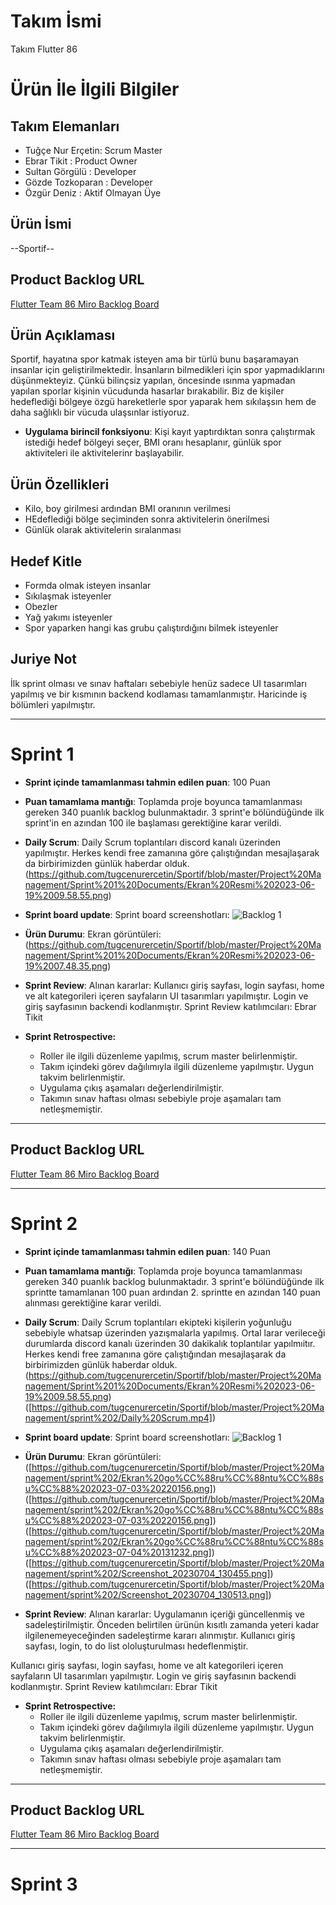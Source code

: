 # **Takım İsmi**

Takım Flutter 86

# Ürün İle İlgili Bilgiler

## Takım Elemanları
- Tuğçe Nur Erçetin: Scrum Master 
- Ebrar Tikit : Product Owner
- Sultan Görgülü : Developer
- Gözde Tozkoparan : Developer
- Özgür Deniz : Aktif Olmayan Üye

## Ürün İsmi

--Sportif--

## Product Backlog URL

[Flutter Team 86 Miro Backlog Board](https://miro.com/app/board/uXjVM91uftI=/)

## Ürün Açıklaması
Sportif, hayatına spor katmak isteyen ama bir türlü bunu başaramayan insanlar için geliştirilmektedir. İnsanların bilmedikleri için spor yapmadıklarını düşünmekteyiz. Çünkü bilinçsiz yapılan, öncesinde ısınma yapmadan yapılan sporlar kişinin vücudunda hasarlar bırakabilir. Biz de kişiler hedeflediği bölgeye özgü hareketlerle spor yaparak hem sıkılaşsın hem de daha sağlıklı bir vücuda ulaşsınlar istiyoruz.


- **Uygulama birincil fonksiyonu**: Kişi kayıt yaptırdıktan sonra çalıştırmak istediği hedef bölgeyi seçer, BMI oranı hesaplanır, günlük spor aktiviteleri ile aktivitelerinr başlayabilir.


## Ürün Özellikleri

- Kilo, boy girilmesi ardından BMI oranının verilmesi
- HEdeflediği bölge seçiminden sonra aktivitelerin önerilmesi
- Günlük olarak aktivitelerin sıralanması

## Hedef Kitle

- Formda olmak isteyen insanlar
- Sıkılaşmak isteyenler
- Obezler
- Yağ yakımı isteyenler
- Spor yaparken hangi kas grubu çalıştırdığını bilmek isteyenler

## Juriye Not
İlk sprint olması ve sınav haftaları sebebiyle henüz sadece UI tasarımları yapılmış ve bir kısmının backend kodlaması tamamlanmıştır. Haricinde iş bölümleri yapılmıştır. 


---

# Sprint 1

- **Sprint içinde tamamlanması tahmin edilen puan**: 100 Puan


- **Puan tamamlama mantığı**: Toplamda proje boyunca tamamlanması gereken 340 puanlık backlog bulunmaktadır. 3 sprint'e bölündüğünde ilk sprint'in en azından 100 ile başlaması gerektiğine karar verildi.


- **Daily Scrum**: Daily Scrum toplantıları discord kanalı üzerinden yapılmıştır. Herkes kendi free zamanına göre çalıştığından mesajlaşarak da birbirimizden günlük haberdar olduk. (https://github.com/tugcenurercetin/Sportif/blob/master/Project%20Management/Sprint%201%20Documents/Ekran%20Resmi%202023-06-19%2009.58.55.png)

- **Sprint board update**: Sprint board screenshotları: 
![Backlog 1]([https://raw.githubusercontent.com/OyunveUygulamaAkademisi/Bootcamp2022Example/main/ProjectManagement/Sprint1Documents/backlog1.png](https://github.com/tugcenurercetin/Sportif/blob/master/Project%20Management/Sprint%201%20Documents/Ekran%20Resmi%202023-06-19%2007.48.35.png)) 


- **Ürün Durumu**: Ekran görüntüleri:
(https://github.com/tugcenurercetin/Sportif/blob/master/Project%20Management/Sprint%201%20Documents/Ekran%20Resmi%202023-06-19%2007.48.35.png)

- **Sprint Review**: 
Alınan kararlar: Kullanıcı giriş sayfası, login sayfası, home ve alt kategorileri içeren sayfaların UI tasarımları yapılmıştır. Login ve giriş sayfasının backendi kodlanmıştır. Sprint Review katılımcıları: Ebrar Tikit

- **Sprint Retrospective:**
  - Roller ile ilgili düzenleme yapılmış, scrum master belirlenmiştir.
  - Takım içindeki görev dağılımıyla ilgili düzenleme yapılmıştır. Uygun takvim belirlenmiştir.
  - Uygulama çıkış aşamaları değerlendirilmiştir.
  - Takımın sınav haftası olması sebebiyle proje aşamaları tam netleşmemiştir.
 
 


---

## Product Backlog URL

[Flutter Team 86 Miro Backlog Board]([https://miro.com/app/board/uXjVO4kRs2w=/](https://miro.com/app/board/uXjVM91uftI=/))

---

# Sprint 2

- **Sprint içinde tamamlanması tahmin edilen puan**: 140 Puan


- **Puan tamamlama mantığı**: Toplamda proje boyunca tamamlanması gereken 340 puanlık backlog bulunmaktadır. 3 sprint'e bölündüğünde ilk sprintte tamamlanan 100 puan ardından 2. sprintte en azından 140 puan alınması gerektiğine karar verildi.


- **Daily Scrum**: Daily Scrum toplantıları ekipteki kişilerin  yoğunluğu sebebiyle whatsap üzerinden yazışmalarla yapılmış. Ortal larar verileceği durumlarda discord kanalı üzerinden 30 dakikalık toplantılar yapılmıitır. Herkes kendi free zamanına göre çalıştığından mesajlaşarak da birbirimizden günlük haberdar olduk. (https://github.com/tugcenurercetin/Sportif/blob/master/Project%20Management/Sprint%201%20Documents/Ekran%20Resmi%202023-06-19%2009.58.55.png) 
([https://github.com/tugcenurercetin/Sportif/blob/master/Project%20Management/sprint%202/Daily%20Scrum.mp4])

- **Sprint board update**: Sprint board screenshotları: 
![Backlog 1]([[https://github.com/tugcenurercetin/Sportif/blob/master/Project%20Management/sprint%202/Ekran%20Resmi%202023-07-05%2004.55.02.png](https://github.com/tugcenurercetin/Sportif/blob/master/Project%20Management/sprint%202/Ekran%20Resmi%202023-07-03%2020.35.46.png)])

- **Ürün Durumu**: Ekran görüntüleri:
([https://github.com/tugcenurercetin/Sportif/blob/master/Project%20Management/sprint%202/Ekran%20go%CC%88ru%CC%88ntu%CC%88su%CC%88%202023-07-03%20220156.png])
([https://github.com/tugcenurercetin/Sportif/blob/master/Project%20Management/sprint%202/Ekran%20go%CC%88ru%CC%88ntu%CC%88su%CC%88%202023-07-03%20220156.png])
([https://github.com/tugcenurercetin/Sportif/blob/master/Project%20Management/sprint%202/Ekran%20go%CC%88ru%CC%88ntu%CC%88su%CC%88%202023-07-04%20131232.png])
([https://github.com/tugcenurercetin/Sportif/blob/master/Project%20Management/sprint%202/Screenshot_20230704_130455.png])
([https://github.com/tugcenurercetin/Sportif/blob/master/Project%20Management/sprint%202/Screenshot_20230704_130513.png])

- **Sprint Review**: 
Alınan kararlar: Uygulamanın içeriği güncellenmiş ve sadeleştirilmiştir. Önceden belirtilen ürünün kısıtlı zamanda yeteri kadar ilgilenemeyeceğinden sadeleştirme kararı alınmıştır. Kullanıcı giriş sayfası, login, to do list ololuşturulması hedeflenmiştir.

Kullanıcı giriş sayfası, login sayfası, home ve alt kategorileri içeren sayfaların UI tasarımları yapılmıştır. Login ve giriş sayfasının backendi kodlanmıştır. Sprint Review katılımcıları: Ebrar Tikit

- **Sprint Retrospective:**
  - Roller ile ilgili düzenleme yapılmış, scrum master belirlenmiştir.
  - Takım içindeki görev dağılımıyla ilgili düzenleme yapılmıştır. Uygun takvim belirlenmiştir.
  - Uygulama çıkış aşamaları değerlendirilmiştir.
  - Takımın sınav haftası olması sebebiyle proje aşamaları tam netleşmemiştir.
 
 


---

## Product Backlog URL

[Flutter Team 86 Miro Backlog Board]([https://miro.com/app/board/uXjVO4kRs2w=/](https://miro.com/app/board/uXjVM91uftI=/))
 
---

# Sprint 3
